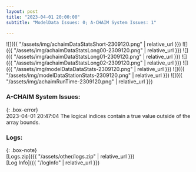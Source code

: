 ```yaml
---
layout: post
title: "2023-04-01 20:00:00"
subtitle: "ModelData Issues: 0; A-CHAIM System Issues: 1"

---
```


![]({{ "/assets/img/achaimDataStatsShort-2309120.png" | relative_url }})
![]({{ "/assets/img/achaimDataStatsLong00-2309120.png" | relative_url }})
![]({{ "/assets/img/achaimDataStatsLong01-2309120.png" | relative_url }})
![]({{ "/assets/img/achaimDataStatsLong02-2309120.png" | relative_url }})
![]({{ "/assets/img/modelDataDataStats-2309120.png" | relative_url }})
![]({{ "/assets/img/modelDataStationStats-2309120.png" | relative_url }})
![]({{ "/assets/img/achaimRunTime-2309120.png" | relative_url }})



### A-CHAIM System Issues:  
  
{: .box-error}  
2023-04-01 20:47:04 The logical indices contain a true value outside of the array bounds.  

### Logs:  
  
{: .box-note}  
[Logs.zip]({{ "/assets/other/logs.zip" | relative_url }})  
[Log Info]({{ "/logInfo" | relative_url }})  

